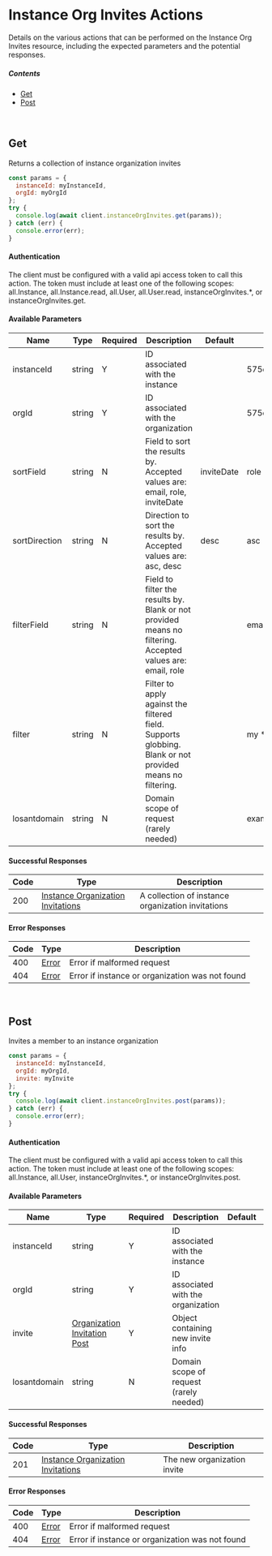 # Instance Org Invites Actions

Details on the various actions that can be performed on the
Instance Org Invites resource, including the expected
parameters and the potential responses.

##### Contents

*   [Get](#get)
*   [Post](#post)

<br/>

## Get

Returns a collection of instance organization invites

```javascript
const params = {
  instanceId: myInstanceId,
  orgId: myOrgId
};
try {
  console.log(await client.instanceOrgInvites.get(params));
} catch (err) {
  console.error(err);
}
```

#### Authentication
The client must be configured with a valid api access token to call this
action. The token must include at least one of the following scopes:
all.Instance, all.Instance.read, all.User, all.User.read, instanceOrgInvites.*, or instanceOrgInvites.get.

#### Available Parameters

| Name | Type | Required | Description | Default | Example |
| ---- | ---- | -------- | ----------- | ------- | ------- |
| instanceId | string | Y | ID associated with the instance |  | 575ec8687ae143cd83dc4a97 |
| orgId | string | Y | ID associated with the organization |  | 575ec8687ae143cd83dc4a97 |
| sortField | string | N | Field to sort the results by. Accepted values are: email, role, inviteDate | inviteDate | role |
| sortDirection | string | N | Direction to sort the results by. Accepted values are: asc, desc | desc | asc |
| filterField | string | N | Field to filter the results by. Blank or not provided means no filtering. Accepted values are: email, role |  | email |
| filter | string | N | Filter to apply against the filtered field. Supports globbing. Blank or not provided means no filtering. |  | my * instance |
| losantdomain | string | N | Domain scope of request (rarely needed) |  | example.com |

#### Successful Responses

| Code | Type | Description |
| ---- | ---- | ----------- |
| 200 | [Instance Organization Invitations](../lib/schemas/orgInviteCollection.json) | A collection of instance organization invitations |

#### Error Responses

| Code | Type | Description |
| ---- | ---- | ----------- |
| 400 | [Error](../lib/schemas/error.json) | Error if malformed request |
| 404 | [Error](../lib/schemas/error.json) | Error if instance or organization was not found |

<br/>

## Post

Invites a member to an instance organization

```javascript
const params = {
  instanceId: myInstanceId,
  orgId: myOrgId,
  invite: myInvite
};
try {
  console.log(await client.instanceOrgInvites.post(params));
} catch (err) {
  console.error(err);
}
```

#### Authentication
The client must be configured with a valid api access token to call this
action. The token must include at least one of the following scopes:
all.Instance, all.User, instanceOrgInvites.*, or instanceOrgInvites.post.

#### Available Parameters

| Name | Type | Required | Description | Default | Example |
| ---- | ---- | -------- | ----------- | ------- | ------- |
| instanceId | string | Y | ID associated with the instance |  | 575ec8687ae143cd83dc4a97 |
| orgId | string | Y | ID associated with the organization |  | 575ec8687ae143cd83dc4a97 |
| invite | [Organization Invitation Post](../lib/schemas/orgInvitePost.json) | Y | Object containing new invite info |  | [Organization Invitation Post Example](_schemas.md#organization-invitation-post-example) |
| losantdomain | string | N | Domain scope of request (rarely needed) |  | example.com |

#### Successful Responses

| Code | Type | Description |
| ---- | ---- | ----------- |
| 201 | [Instance Organization Invitations](../lib/schemas/orgInviteCollection.json) | The new organization invite |

#### Error Responses

| Code | Type | Description |
| ---- | ---- | ----------- |
| 400 | [Error](../lib/schemas/error.json) | Error if malformed request |
| 404 | [Error](../lib/schemas/error.json) | Error if instance or organization was not found |
